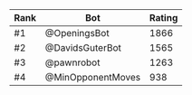 Rank|Bot|Rating
---|---|---
#1|@OpeningsBot|1866
#2|@DavidsGuterBot|1565
#3|@pawnrobot|1263
#4|@MinOpponentMoves|938
